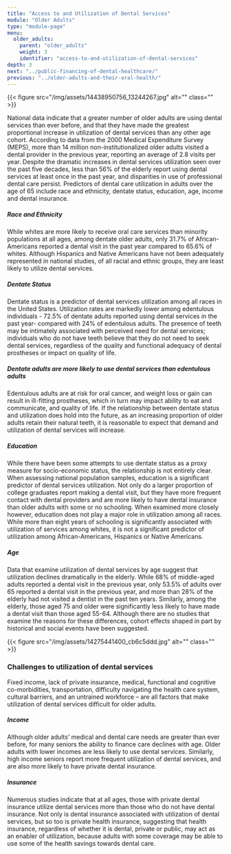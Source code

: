 ```yaml
---
title: "Access to and Utilization of Dental Services"
module: "Older Adults"
type: "module-page"
menu:
  older_adults:
    parent: "older_adults"
    weight: 3
    identifier: "access-to-and-utilization-of-dental-services"
depth: 3
next: "../public-financing-of-dental-healthcare/"
previous: "../older-adults-and-their-oral-health/"
---
```

<div class="pageblock right img-polaroid img-rounded">
<div class="caption">
</div>{{< figure src="/img/assets/14438950756_13244267.jpg" alt="" class="" >}}</div><div class="pageblock"><p>National data indicate that a greater number of older adults are using dental services than ever before, and that they have made the greatest proportional increase in utilization of dental services than any other age cohort. According to data from the 2000 Medical Expenditure Survey (MEPS), more than 14 million non-institutionalized older adults visited a dental provider in the previous year, reporting an average of 2.8 visits per year. Despite the dramatic increases in dental services utilization seen over the past five decades, less than 56% of the elderly report using dental services at least once in the past year, and disparities in use of professional dental care persist. Predictors of dental care utilization in adults over the age of 65 include race and ethnicity, dentate status, education, age, income and dental insurance.</p>
<h5>Race and Ethnicity</h5>
<p>While whites are more likely to receive oral care services than minority populations at all ages, among dentate older adults, only 31.7% of African-Americans reported a dental visit in the past year compared to 65.6% of whites. Although Hispanics and Native Americans have not been adequately represented in national studies, of all racial and ethnic groups, they are least likely to utilize dental services.</p>
<h5>Dentate Status</h5>
<p>Dentate status is a predictor of dental services utilization among all races in the United States. Utilization rates are markedly lower among edentulous individuals  - 72.5% of dentate adults reported using dental services in the past year- compared with 24% of edentulous adults. The presence of teeth may be intimately associated with perceived need for dental services; individuals who do not have teeth believe that they do not need to seek dental services, regardless of the quality and functional adequacy of dental prostheses or impact on quality of life.</p>
<h5>Dentate adults are more likely to use dental services than edentulous adults </h5>
<p>Edentulous adults are at risk for oral cancer, and weight loss or gain can result in ill-fitting prostheses, which in turn may impact ability to eat and communicate, and quality of life. If the relationship between dentate status and utilization does hold into the future, as an increasing proportion of older adults retain their natural teeth, it is reasonable to expect that demand and utilization of dental services will increase.  </p>
<h5>Education</h5>
<p>While there have been some attempts to use dentate status as a proxy measure for socio-economic status, the relationship is not entirely clear. When assessing national population samples, education is a significant predictor of dental services utilization. Not only do a larger proportion of college graduates report making a dental visit, but they have more frequent contact with dental providers and are more likely to have dental insurance than older adults with some or no schooling. When examined more closely however, education does not play a major role in utilization among all races. While more than eight years of schooling is significantly associated with utilization of services among whites, it is not a significant predictor of utilization among African-Americans, Hispanics or Native Americans.</p>
<h5>Age</h5>
<p>Data that examine utilization of dental services by age suggest that utilization declines dramatically in the elderly. While 68% of middle-aged adults reported a dental visit in the previous year, only 53.5% of adults over 65 reported a dental visit in the previous year, and more than 28% of the elderly had not visited a dentist in the past ten years. Similarly, among the elderly, those aged 75 and older were significantly less likely to have made a dental visit than those aged 55-64. Although there are no studies that examine the reasons for these differences, cohort effects shaped in part by historical and social events have been suggested.</p>
</div><div class="pageblock right img-polaroid img-rounded">
<div class="caption">
</div>{{< figure src="/img/assets/14275441400_cb6c5ddd.jpg" alt="" class="" >}}</div><h3>Challenges to utilization of dental services</h3><div class="pageblock"><p>Fixed income, lack of private insurance, medical, functional and cognitive co-morbidities, transportation, difficulty navigating the health care system, cultural barriers, and an untrained workforce – are all factors that make utilization of dental services difficult for older adults. </p>
<h5>Income</h5>
<p>Although older adults’ medical and dental care needs are greater than ever before, for many seniors the ability to finance care declines with age. Older adults with lower incomes are less likely to use dental services. Similarly, high income seniors report more frequent utilization of dental services, and are also more likely to have private dental insurance.</p>
<h5>Insurance</h5>
<p>Numerous studies indicate that at all ages, those with private dental insurance utilize dental services more than those who do not have dental insurance. Not only is dental insurance associated with utilization of dental services, but so too is private health insurance, suggesting that health insurance, regardless of whether it is dental, private or public, may act as an enabler of utilization, because adults with some coverage may be able to use some of the health savings towards dental care.</p>
</div>